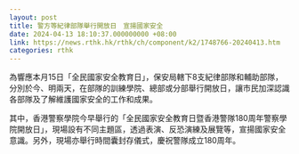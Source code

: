 ```yaml
---
layout: post
title: 警方等紀律部隊舉行開放日　宣揚國家安全
date: 2024-04-13 18:10:37.000000000 +08:00
link: https://news.rthk.hk/rthk/ch/component/k2/1748766-20240413.htm
categories: rthk
---
```


為響應本月15日「全民國家安全教育日」，保安局轄下8支紀律部隊和輔助部隊，分別於今、明兩天，在部隊的訓練學院、總部或分部舉行開放日，讓市民加深認識各部隊及了解維護國家安全的工作和成果。

其中，香港警察學院今早舉行的「全民國家安全教育日暨香港警隊180周年警察學院開放日」，現場設有不同主題區，透過表演、反恐演練及展覽等，宣揚國家安全意識。另外，現場亦舉行時間囊封存儀式，慶祝警隊成立180周年。
